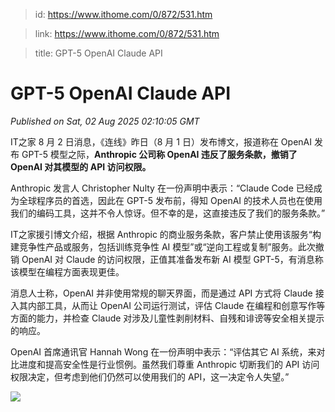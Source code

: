 > id: https://www.ithome.com/0/872/531.htm

> link: https://www.ithome.com/0/872/531.htm

> title: GPT-5 OpenAI Claude API

# GPT-5 OpenAI Claude API
_Published on Sat, 02 Aug 2025 02:10:05 GMT_

IT之家 8 月 2 日消息，《连线》昨日（8 月 1 日）发布博文，报道称在 OpenAI 发布 GPT-5 模型之际，**Anthropic 公司称 OpenAI 违反了服务条款，撤销了 OpenAI 对其模型的 API 访问权限。**

Anthropic 发言人 Christopher Nulty 在一份声明中表示：“Claude Code 已经成为全球程序员的首选，因此在 GPT-5 发布前，得知 OpenAI 的技术人员也在使用我们的编码工具，这并不令人惊讶。但不幸的是，这直接违反了我们的服务条款。”

IT之家援引博文介绍，根据 Anthropic 的商业服务条款，客户禁止使用该服务“构建竞争性产品或服务，包括训练竞争性 AI 模型”或“逆向工程或复制”服务。此次撤销 OpenAI 对 Claude 的访问权限，正值其准备发布新 AI 模型 GPT-5，有消息称该模型在编程方面表现更佳。

消息人士称，OpenAI 并非使用常规的聊天界面，而是通过 API 方式将 Claude 接入其内部工具，从而让 OpenAI 公司运行测试，评估 Claude 在编程和创意写作等方面的能力，并检查 Claude 对涉及儿童性剥削材料、自残和诽谤等安全相关提示的响应。

OpenAI 首席通讯官 Hannah Wong 在一份声明中表示：“评估其它 AI 系统，来对比进度和提高安全性是行业惯例。虽然我们尊重 Anthropic 切断我们的 API 访问权限决定，但考虑到他们仍然可以使用我们的 API，这一决定令人失望。”

![](https://img.ithome.com/newsuploadfiles/2025/8/531a77a8-140d-403a-847d-630938a0b91c.jpg?x-bce-process=image/format,f_auto)
